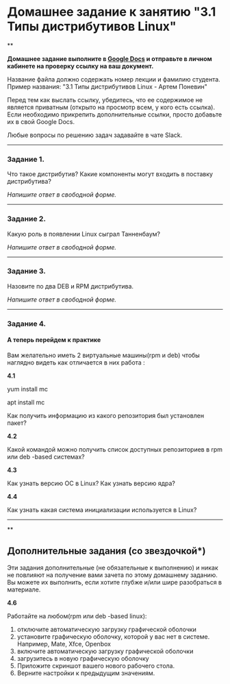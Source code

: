 # Домашнее задание к занятию "3.1 Типы дистрибутивов Linux"

**

**Домашнее задание выполните в [Google Docs](https://docs.google.com/) и отправьте в личном кабинете на проверку ссылку на ваш документ.** 

Название файла должно содержать номер лекции и фамилию студента. Пример названия: "3.1 Типы дистрибутивов Linux - Артем Поневин"

Перед тем как выслать ссылку, убедитесь, что ее содержимое не является приватным (открыто на просмотр всем, у кого есть ссылка). Если необходимо прикрепить дополнительные ссылки, просто добавьте их в свой Google Docs.

Любые вопросы по решению задач задавайте в чате Slack.

---

### Задание 1.

Что такое дистрибутив? Какие компоненты могут входить в поставку дистрибутива?

*Напишите ответ в свободной форме.*

---

### Задание 2.

Какую роль в появлении Linux сыграл Танненбаум?

*Напишите ответ в свободной форме.*

---

### Задание 3.

Назовите по два DEB и RPM дистрибутива. 

*Напишите ответ в свободной форме.*

---

### Задание 4. 



#### А теперь перейдем к практике

Вам желательно иметь 2 виртуальные машины(rpm и deb) чтобы наглядно видеть как отличается в них работа :

**4.1** 

yum install mc

apt install mc

Как получить информацию из какого репозитория был установлен пакет?

**4.2** 

Какой командой можно получить список доступных репозиториев в rpm или deb -based системах?


**4.3**

Как узнать версию ОС в Linux? Как узнать версию ядра?

**4.4**

Как узнать какая система инициализации используется в Linux?

---

**

## Дополнительные задания (со звездочкой*)
Эти задания дополнительные (не обязательные к выполнению) и никак не повлияют на получение вами зачета по этому домашнему заданию. Вы можете их выполнить, если хотите глубже и/или шире разобраться в материале.

**4.6**

Работайте на любом(rpm или deb -based linux):

1) отключите автоматическую загрузку графической оболочки
2) установите графическую оболочку, которой у вас нет в системе. Например, Mate, Xfce, Openbox
3) включите автоматическую загрузку графической оболочки
4) загрузитесь в новую графическую оболочку
5) Приложите скриншот вашего нового рабочего стола.
6) Верните настройки к предыдущим значениям.

